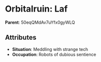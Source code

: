 # Orbitalruin: Laf

**Parent**: 50eqQMdAv7uYfx0gyWLQ

## Attributes
- **Situation**: Meddling with strange tech
- **Occupation**: Robots of dubious sentience

